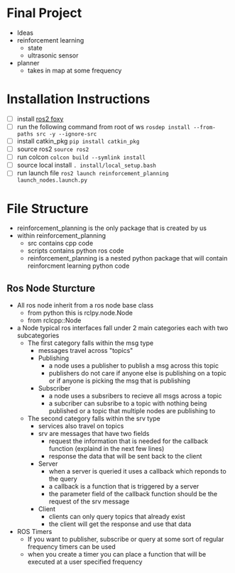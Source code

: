 # Final Project

- Ideas
- reinforcement learning
  - state
  - ultrasonic sensor
- planner
  - takes in map at some frequency

# Installation Instructions
- [ ] install [ros2 foxy](https://docs.ros.org/en/foxy/Installation.html)
- [ ] run the following command from root of ws `rosdep install --from-paths src -y --ignore-src`
- [ ] install catkin_pkg `pip install catkin_pkg`
- [ ] source ros2 `source ros2`
- [ ] run colcon `colcon build --symlink install`
- [ ] source local install `. install/local_setup.bash`
- [ ] run launch file `ros2 launch reinforcement_planning launch_nodes.launch.py` 

# File Structure
- reinforcement_planning is the only package that is created by us
- within reinforcement_planning 
	- src contains cpp code
	- scripts contains python ros code
	- reinforcement_planning is a nested python package that will contain reinforcment learning python code
## Ros Node Sturcture
- All ros node inherit from a ros node base class
	- from python this is rclpy.node.Node
	- from rclcpp::Node
- a Node typical ros interfaces fall under 2 main categories each with two subcategories
	- The first category falls within the msg type
		- messages travel across "topics"
		- Publishing
			- a node uses a publisher to publish a msg across this topic
			- publishers do not care if anyone else is publishing on a topic or if anyone is picking the msg that is publishing
		- Subscriber
			- a node uses a subsribers to recieve all msgs across a topic
			- a subcriber can subsribe to a topic with nothing being published or a topic that multiple nodes are publishing to
	- The second category falls within the srv type
		- services also travel on topics
		- srv are messages that have two fields
			- request the information that is needed for the callback function (explaind in the next few lines)
			- response the data that will be sent back to the client
		- Server
			- when a server is queried it uses a callback which reponds to the query
			- a callback is a function that is triggered by a server 
			- the parameter field of the callback function should be the request of the srv message
		- Client 
			- clients can only query topics that already exist 
			- the client will get the response and use that data
- ROS Timers
	- If you want to publisher, subscribe or query at some sort of regular frequency timers can be used
	- when you create a timer you can place a function that will be executed at a user specified frequency

